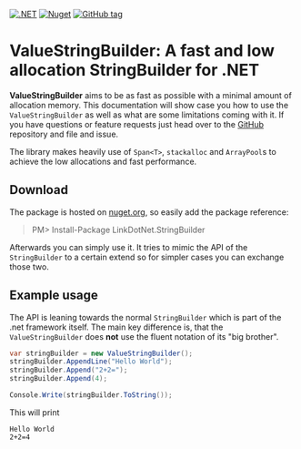 [![.NET](https://github.com/linkdotnet/StringBuilder/actions/workflows/dotnet.yml/badge.svg)](https://github.com/linkdotnet/StringBuilder/actions/workflows/dotnet.yml)
[![Nuget](https://img.shields.io/nuget/dt/LinkDotNet.StringBuilder)](https://www.nuget.org/packages/LinkDotNet.StringBuilder/)
[![GitHub tag](https://img.shields.io/github/v/tag/linkdotnet/StringBuilder?include_prereleases&logo=github&style=flat-square)](https://github.com/linkdotnet/StringBuilder/releases)

# ValueStringBuilder: A fast and low allocation StringBuilder for .NET

**ValueStringBuilder** aims to be as fast as possible with a minimal amount of allocation memory. This documentation will show case you how to use the `ValueStringBuilder` as well as what are some limitations coming with it. If you have questions or feature requests just head over to the [GitHub](https://github.com/linkdotnet/StringBuilder) repository and file and issue.

The library makes heavily use of `Span<T>`, `stackalloc` and `ArrayPool`s to achieve the low allocations and fast performance.

## Download
The package is hosted on [nuget.org]((https://www.nuget.org/packages/LinkDotNet.StringBuilder/)), so easily add the package reference:
> PM> Install-Package LinkDotNet.StringBuilder

Afterwards you can simply use it. It tries to mimic the API of the `StringBuilder` to a certain extend so for simpler cases you can exchange those two.


## Example usage
The API is leaning towards the normal `StringBuilder` which is part of the .net framework itself. The main key difference is, that the `ValueStringBuilder` does **not** use the fluent notation of its "big brother".

```csharp
var stringBuilder = new ValueStringBuilder();
stringBuilder.AppendLine("Hello World");
stringBuilder.Append("2+2=");
stringBuilder.Append(4);

Console.Write(stringBuilder.ToString());
```

This will print
```
Hello World
2+2=4
```